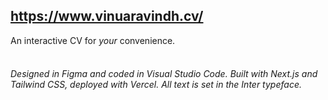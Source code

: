 ## https://www.vinuaravindh.cv/
An interactive CV for _your_ convenience.<br><br>
###### Designed in Figma and coded in Visual Studio Code. Built with Next.js and Tailwind CSS, deployed with Vercel. All text is set in the Inter typeface.

